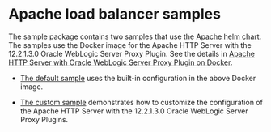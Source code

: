 # Apache load balancer samples

The sample package contains two samples that use the [Apache helm chart](../apache-webtier/README.md). The samples use the Docker image for the Apache HTTP Server with the 12.2.1.3.0 Oracle WebLogic Server Proxy Plugin.  See the details in [Apache HTTP Server with Oracle WebLogic Server Proxy Plugin on Docker](https://github.com/oracle/docker-images/tree/master/OracleWebLogic/samples/12213-webtier-apache).

* [The default sample](default-sample/README.md) uses the built-in configuration in the above Docker image.

* [The custom sample](custom-sample/README.md) demonstrates how to customize the configuration of the Apache HTTP Server with the 12.2.1.3.0 Oracle WebLogic Server Proxy Plugins.


